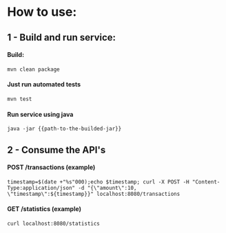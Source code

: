 # How to use:

## 1 - Build and run service:
#### Build:
```
mvn clean package
```
#### Just run automated tests
```
mvn test
```
#### Run service using java
```
java -jar {{path-to-the-builded-jar}}
```

## 2 - Consume the API's
#### POST /transactions (example)
```
timestamp=$(date +"%s"000);echo $timestamp; curl -X POST -H "Content-Type:application/json" -d "{\"amount\":10, \"timestamp\":${timestamp}}" localhost:8080/transactions
```

#### GET /statistics (example)
```
curl localhost:8080/statistics
```
